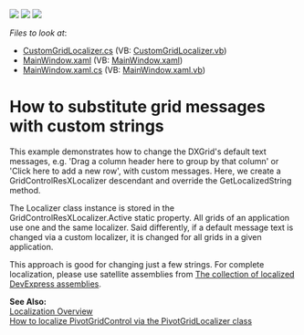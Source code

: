 <!-- default badges list -->
![](https://img.shields.io/endpoint?url=https://codecentral.devexpress.com/api/v1/VersionRange/128653242/22.2.2%2B)
[![](https://img.shields.io/badge/Open_in_DevExpress_Support_Center-FF7200?style=flat-square&logo=DevExpress&logoColor=white)](https://supportcenter.devexpress.com/ticket/details/E2420)
[![](https://img.shields.io/badge/📖_How_to_use_DevExpress_Examples-e9f6fc?style=flat-square)](https://docs.devexpress.com/GeneralInformation/403183)
<!-- default badges end -->
<!-- default file list -->
*Files to look at*:

* [CustomGridLocalizer.cs](./CS/CustomGridResourceText/CustomGridLocalizer.cs) (VB: [CustomGridLocalizer.vb](./VB/CustomGridResourceText/CustomGridLocalizer.vb))
* [MainWindow.xaml](./CS/CustomGridResourceText/MainWindow.xaml) (VB: [MainWindow.xaml](./VB/CustomGridResourceText/MainWindow.xaml))
* [MainWindow.xaml.cs](./CS/CustomGridResourceText/MainWindow.xaml.cs) (VB: [MainWindow.xaml.vb](./VB/CustomGridResourceText/MainWindow.xaml.vb))
<!-- default file list end -->
# How to substitute grid messages with custom strings


<p>This example demonstrates how to change the DXGrid's default text messages, e.g. 'Drag a column header here to group by that column' or 'Click here to add a new row', with custom messages. Here, we create a GridControlResXLocalizer descendant and override the GetLocalizedString method.</p><p>The Localizer class instance is stored in the GridControlResXLocalizer.Active static property. All grids of an application use one and the same localizer. Said differently, if a default message text is changed via a custom localizer, it is changed for all grids in a given application.</p><p>This approach is good for changing just a few strings. For complete localization, please use satellite assemblies from <a href="https://www.devexpress.com/Support/Center/p/A421">The collection of localized DevExpress assemblies</a>.</p><p><strong>See Also:</strong><br />
<a href="http://documentation.devexpress.com/#WPF/CustomDocument7542">Localization Overview</a><br />
<a href="https://www.devexpress.com/Support/Center/p/E2310">How to localize PivotGridControl via the PivotGridLocalizer class</a></p>

<br/>


